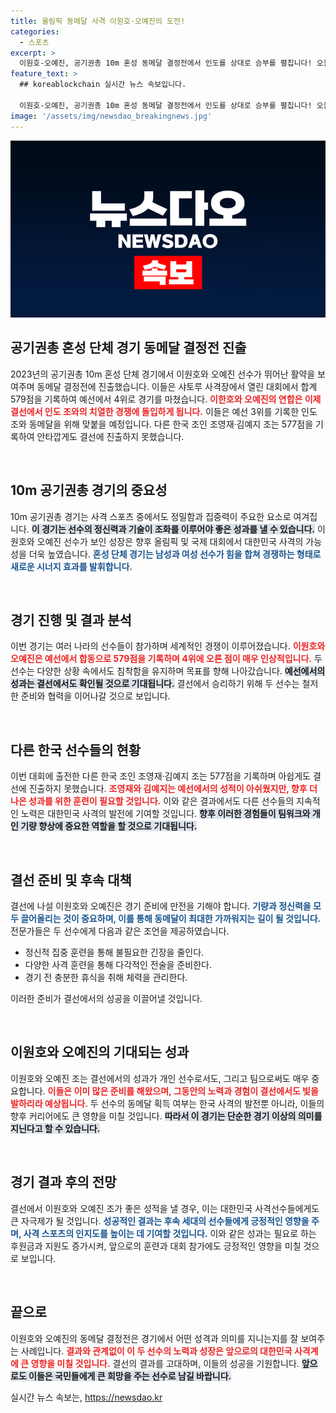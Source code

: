 ```yaml
---
title: 올림픽 동메달 사격 이원호·오예진의 도전!
categories:
  - 스포츠
excerpt: >
  이원호-오예진, 공기권총 10m 혼성 동메달 결정전에서 인도를 상대로 승부를 펼칩니다! 오늘의 대결이 기대되는 이유는? 게임의 열기를 놓치지 마세요!
feature_text: >
  ## koreablockchain 실시간 뉴스 속보입니다.

  이원호-오예진, 공기권총 10m 혼성 동메달 결정전에서 인도를 상대로 승부를 펼칩니다! 오늘의 대결이 기대되는 이유는? 게임의 열기를 놓치지 마세요!
image: '/assets/img/newsdao_breakingnews.jpg'
---
```


<p><img src="/assets/img/newsdao_breakingnews.jpg" alt="koreablockchain 속보" /></p>

<h2 data-ke-size="size26">공기권총 혼성 단체 경기 동메달 결정전 진출</h2>

<p data-ke-size="size16">2023년의 공기권총 10m 혼성 단체 경기에서 이원호와 오예진 선수가 뛰어난 활약을 보여주며 동메달 결정전에 진출했습니다. 이들은 샤토루 사격장에서 열린 대회에서 합계 579점을 기록하여 예선에서 4위로 경기를 마쳤습니다. <b><span style="color: #ee2323;">이한호와 오예진의 연합은 이제 결선에서 인도 조와의 치열한 경쟁에 돌입하게 됩니다.</span></b> 이들은 예선 3위를 기록한 인도 조와 동메달을 위해 맞붙을 예정입니다. 다른 한국 조인 조영재·김예지 조는 577점을 기록하여 안타깝게도 결선에 진출하지 못했습니다.</p>

<p data-ke-size="size16">&nbsp;</p>

<h2 data-ke-size="size26">10m 공기권총 경기의 중요성</h2>

<p data-ke-size="size16">10m 공기권총 경기는 사격 스포츠 중에서도 정밀함과 집중력이 주요한 요소로 여겨집니다. <b><span style="background-color: #21538527;">이 경기는 선수의 정신력과 기술이 조화를 이루어야 좋은 성과를 낼 수 있습니다.</span></b> 이원호와 오예진 선수가 보인 성장은 향후 올림픽 및 국제 대회에서 대한민국 사격의 가능성을 더욱 높였습니다. <b><span style="color: #1a5490;">혼성 단체 경기는 남성과 여성 선수가 힘을 합쳐 경쟁하는 형태로 새로운 시너지 효과를 발휘합니다.</span></b> </p>

<p data-ke-size="size16">&nbsp;</p>

<h2 data-ke-size="size26">경기 진행 및 결과 분석</h2>

<p data-ke-size="size16">이번 경기는 여러 나라의 선수들이 참가하며 세계적인 경쟁이 이루어졌습니다. <b><span style="color: #ee2323;">이원호와 오예진은 예선에서 합동으로 579점을 기록하며 4위에 오른 점이 매우 인상적입니다.</span></b> 두 선수는 다양한 상황 속에서도 침착함을 유지하며 목표를 향해 나아갔습니다. <b><span style="background-color: #21538527;">예선에서의 성과는 결선에서도 확인될 것으로 기대됩니다.</span></b> 결선에서 승리하기 위해 두 선수는 철저한 준비와 협력을 이어나갈 것으로 보입니다.</p>

<p data-ke-size="size16">&nbsp;</p>

<h2 data-ke-size="size26">다른 한국 선수들의 현황</h2>

<p data-ke-size="size16">이번 대회에 출전한 다른 한국 조인 조영재·김예지 조는 577점을 기록하며 아쉽게도 결선에 진출하지 못했습니다. <b><span style="color: #ee2323;">조영재와 김예지는 예선에서의 성적이 아쉬웠지만, 향후 더 나은 성과를 위한 훈련이 필요할 것입니다.</span></b> 이와 같은 결과에서도 다른 선수들의 지속적인 노력은 대한민국 사격의 발전에 기여할 것입니다. <b><span style="background-color: #21538527;">향후 이러한 경험들이 팀워크와 개인 기량 향상에 중요한 역할을 할 것으로 기대됩니다.</span></b></p>

<p data-ke-size="size16">&nbsp;</p>

<h2 data-ke-size="size26">결선 준비 및 후속 대책</h2>

<p data-ke-size="size16">결선에 나설 이원호와 오예진은 경기 준비에 만전을 기해야 합니다. <b><span style="color: #1a5490;">기량과 정신력을 모두 끌어올리는 것이 중요하며, 이를 통해 동메달이 최대한 가까워지는 길이 될 것입니다.</span></b> 전문가들은 두 선수에게 다음과 같은 조언을 제공하였습니다. <ul><li>정신적 집중 훈련을 통해 불필요한 긴장을 줄인다.</li><li>다양한 사격 훈련을 통해 다각적인 전술을 준비한다.</li><li>경기 전 충분한 휴식을 취해 체력을 관리한다.</li></ul> 이러한 준비가 결선에서의 성공을 이끌어낼 것입니다.</p>

<p data-ke-size="size16">&nbsp;</p>

<h2 data-ke-size="size26">이원호와 오예진의 기대되는 성과</h2>

<p data-ke-size="size16">이원호와 오예진 조는 결선에서의 성과가 개인 선수로서도, 그리고 팀으로써도 매우 중요합니다. <b><span style="color: #ee2323;">이들은 이미 많은 준비를 해왔으며, 그동안의 노력과 경험이 결선에서도 빛을 발하리라 예상됩니다.</span></b> 두 선수의 동메달 획득 여부는 한국 사격의 발전뿐 아니라, 이들의 향후 커리어에도 큰 영향을 미칠 것입니다. <b><span style="background-color: #21538527;">따라서 이 경기는 단순한 경기 이상의 의미를 지닌다고 할 수 있습니다.</span></b></p>

<p data-ke-size="size16">&nbsp;</p>

<h2 data-ke-size="size26">경기 결과 후의 전망</h2>

<p data-ke-size="size16">결선에서 이원호와 오예진 조가 좋은 성적을 낼 경우, 이는 대한민국 사격선수들에게도 큰 자극제가 될 것입니다. <b><span style="color: #1a5490;">성공적인 결과는 후속 세대의 선수들에게 긍정적인 영향을 주며, 사격 스포츠의 인지도를 높이는 데 기여할 것입니다.</span></b> 이와 같은 성과는 필요로 하는 후원금과 지원도 증가시켜, 앞으로의 훈련과 대회 참가에도 긍정적인 영향을 미칠 것으로 보입니다.</p>

<p data-ke-size="size16">&nbsp;</p>

<h2 data-ke-size="size26">끝으로</h2>

<p data-ke-size="size16">이원호와 오예진의 동메달 결정전은 경기에서 어떤 성격과 의미를 지니는지를 잘 보여주는 사례입니다. <b><span style="color: #ee2323;">결과와 관계없이 이 두 선수의 노력과 성장은 앞으로의 대한민국 사격계에 큰 영향을 미칠 것입니다.</span></b> 결선의 결과를 고대하며, 이들의 성공을 기원합니다. <b><span style="background-color: #21538527;">앞으로도 이들은 국민들에게 큰 희망을 주는 선수로 남길 바랍니다.</span></b></p>
실시간 뉴스 속보는, <a href="https://newsdao.kr" rel="dofollow">https://newsdao.kr</a>


